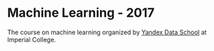# Machine Learning - 2017

The course on machine learning organized by [Yandex Data School](https://yandexdataschool.com) at Imperial College.
